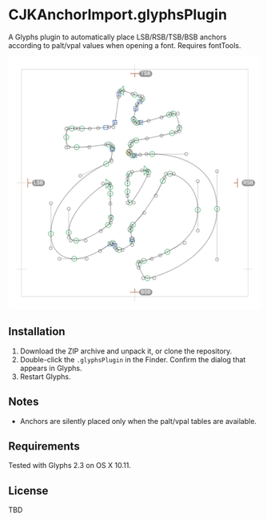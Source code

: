 # CJKAnchorImport.glyphsPlugin

A Glyphs plugin to automatically place LSB/RSB/TSB/BSB anchors according to palt/vpal values when opening a font. Requires fontTools.

![](CJKAnchorImport.png)

## Installation

1. Download the ZIP archive and unpack it, or clone the repository.
2. Double-click the `.glyphsPlugin` in the Finder. Confirm the dialog that appears in Glyphs.
3. Restart Glyphs.

## Notes

* Anchors are silently placed only when the palt/vpal tables are available.

## Requirements

Tested with Glyphs 2.3 on OS X 10.11.

## License

TBD
